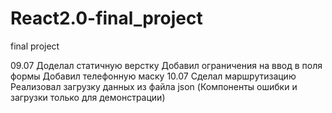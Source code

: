 # React2.0-final_project
final project

09.07
    Доделал статичную верстку
    Добавил ограничения на ввод в поля формы
    Добавил телефонную маску
10.07
    Cделал маршрутизацию
    Реализовал загрузку данных из файла json
    (Компоненты ошибки и загрузки только для демонстрации)